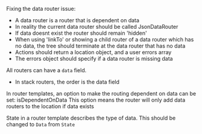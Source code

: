 Fixing the data router issue:

-   A data router is a router that is dependent on data
-   In reality the current data router should be called JsonDataRouter
-   If data doesnt exist the router should remain 'hidden'
-   When using 'linkTo' or showing a child router of a data router which has no data, the tree should terminate at the data router that has no data
-   Actions should return a location object, and a user errors array
-   The errors object should specify if a data router is missing data

All routers can have a `data` field.

-   In stack routers, the order is the data field

In router templates, an option to make the routing dependent on data can be set: isDependentOnData
This option means the router will only add data routers to the location if data exists

State in a router template describes the type of data. This should be changed to `Data` from `State`

